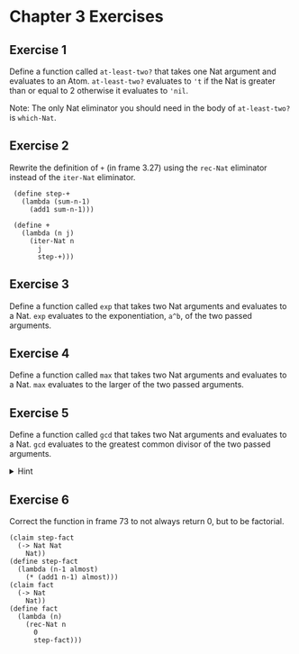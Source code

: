 # Chapter 3 Exercises

## Exercise 1

Define a function called `at-least-two?` that takes one Nat argument and evaluates to an Atom.
`at-least-two?` evaluates to `'t` if the Nat is greater than or equal to 2 otherwise it evaluates to `'nil`.

Note: The only Nat eliminator you should need in the body of `at-least-two?` is `which-Nat`.

## Exercise 2

Rewrite the definition of `+` (in frame 3.27) using the `rec-Nat` eliminator instead of the `iter-Nat` eliminator.

```pie
 (define step-+
   (lambda (sum-n-1)
     (add1 sum-n-1)))

 (define +
   (lambda (n j)
     (iter-Nat n
       j
       step-+)))
```

## Exercise 3

Define a function called `exp` that takes two Nat arguments and evaluates to a Nat. `exp` evaluates to the exponentiation, `a^b`, of the two passed arguments.

## Exercise 4

Define a function called `max` that takes two Nat arguments and evaluates to a Nat. `max` evaluates to the larger of the two passed arguments.

## Exercise 5

Define a function called `gcd` that takes two Nat arguments and evaluates to a
Nat. `gcd` evaluates to the greatest common divisor of the two passed arguments.

<details>
<summary>Hint</summary>
<br>
You might find this resource helpful: https://www.andrew.cmu.edu/user/kk3n/recursionclass/chap2.pdf.
</details>

## Exercise 6

Correct the function in frame 73 to not always return 0, but to be factorial.

```pie
(claim step-fact
  (-> Nat Nat
    Nat))
(define step-fact
  (lambda (n-1 almost)
    (* (add1 n-1) almost)))
(claim fact
  (-> Nat
    Nat))
(define fact
  (lambda (n)
    (rec-Nat n
      0
      step-fact)))
```

